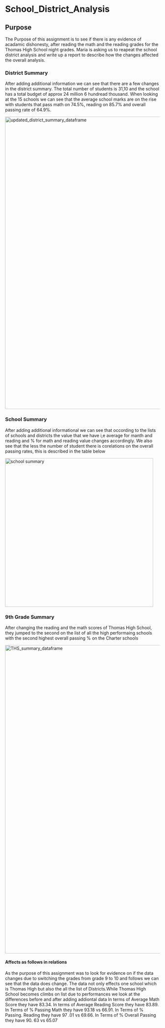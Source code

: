 # School_District_Analysis 
## Purpose 
The Purpose of this assignment is to see if there is any evidence of acadamic dishonesty, after reading the math and the reading grades for the Thomas High School night grades. Maria is asking us to reapeat the school district analysis and write up a report to describe how the changes affected the overall analysis. 

### District Summary 
After adding additional information we can see that there are a few changes in the district summary. The total number of students is 31,10 and the school has a total budget of approx 24 million 6 hundread thousand. When looking at the 15 schools we can see that the average school marks are on the rise with students that pass math on 74.5%, reading on 85.7% and overall passing rate of 64.9%. 

<img width="948" alt="updated_district_summary_dataframe" src="https://user-images.githubusercontent.com/79885849/112766721-fcb37e00-8fe0-11eb-8bd0-2c769379662c.png">

### School Summary 
After adding additional informational we can see that occording to the lists of schools and districts the value that we have i,e average for manth and reading and % for math and reading value changes accordingly. We also see that the less the number of student there is corelations on the overall passing rates, this is described in the table below 

<img width="482" alt="school summary" src="https://user-images.githubusercontent.com/79885849/112766737-16ed5c00-8fe1-11eb-92e5-143b92eb279b.PNG">


### 9th Grade Summary 
After changing the reading and the math scores of Thomas High School, they jumped to the second on the list of all the high performaing schools with the second highest overall passing % on the Charter schools

<img width="1000" alt="THS_summary_dataframe" src="https://user-images.githubusercontent.com/79885849/112766766-4a2feb00-8fe1-11eb-93b2-3e1ac1277cef.png">

#### Affects as follows in relations 
As the purpose of this assignment was to look for evidence on if the data changes due to switching the grades from grade 9 to 10 and follows we can see that the data does change.
The data not only effects one school which is Thomas High but also the all the list of Districts.While Thomas High School becomes climbs on list due to performances we look at the differences before and after adding addiontal data  In terms of Average Math Score they have 83.34. In terms of Average Reading Score they have 83.89. In Terms of % Passing Math they have 93.18 vs 66.91. In Terms of % Passing. Reading they have 97 .01 vs 69.66. In Terms of % Overall Passing they have 90. 63 vs 65.07
